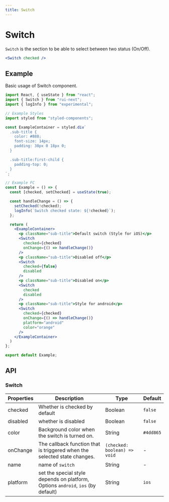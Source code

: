 ```yaml
---
title: Switch
---
```


# Switch

`Switch` is the section to be able to select between two status (On/Off).

```jsx
<Switch checked />
```

## Example

Basic usage of Switch component.

```jsx live=local
import React, { useState } from "react";
import { Switch } from "rui-next";
import { logInfo } from "experimental";

// Example Styles
import styled from "styled-components";

const ExampleContainer = styled.div`
  .sub-title {
    color: #888;
    font-size: 14px;
    padding: 30px 0 18px 0;
  }

  .sub-title:first-child {
    padding-top: 0;
  }
`;

// Example FC
const Example = () => {
  const [checked, setChecked] = useState(true);

  const handleChange = () => {
    setChecked(!checked);
    logInfo(`Switch checked state: ${!checked}`);
  };

  return (
    <ExampleContainer>
      <p className="sub-title">Default switch (Style for iOS)</p>
      <Switch
        checked={checked}
        onChange={() => handleChange()}
      />
      <p className="sub-title">Disabled off</p>
      <Switch
        checked={false}
        disabled
      />
      <p className="sub-title">Disabled on</p>
      <Switch
        checked
        disabled
      />
      <p className="sub-title">Style for android</p>
      <Switch
        checked={checked}
        onChange={() => handleChange()}
        platform="android"
        color="orange"
      />
    </ExampleContainer>
  )
};

export default Example;
```

## API

### Switch

Properties | Description | Type | Default
-----------|------------|------|--------
| checked | Whether is checked by default | Boolean | `false` |
| disabled | whether is disabled | Boolean | `false` |
| color | Background color when the switch is turned on. | String | `#4dd865` |
| onChange | The callback function that is triggered when the selected state changes. | `(checked: boolean) => void` | - |
| name | name of `switch` | String | - |
| platform | set the special style depends on platform, Options `android`, `ios` (by default) | String | `ios`|
